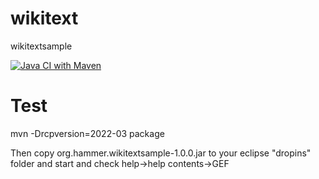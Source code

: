 wikitext
========

wikitextsample

[![Java CI with Maven](https://github.com/carstenartur/wikitext/actions/workflows/maven.yml/badge.svg)](https://github.com/carstenartur/wikitext/actions/workflows/maven.yml)


Test
========

mvn -Drcpversion=2022-03 package

Then copy org.hammer.wikitextsample-1.0.0.jar to your eclipse "dropins" folder and start and check help->help contents->GEF
